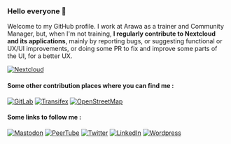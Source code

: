 ### Hello everyone 👋

Welcome to my GitHub profile. 
I work at Arawa as a trainer and Community Manager, but, when I'm not training, **I regularly contribute to Nextcloud and its applications**, mainly by reporting bugs, or suggesting functional or UX/UI improvements, or doing some PR to fix and improve some parts of the UI, for a better UX.

<a href="https://www.nextcloud.com">![Nextcloud](https://img.shields.io/badge/NextCloud-0B94DE?style=for-the-badge&logo=nextcloud&logoColor=white)</a>

<!--<a href="#">![Your Repository's Stats](https://github-readme-stats.vercel.app/api?username=Jerome-Herbinet&show_icons=true)</a>-->

#### Some other contribution places where you can find me : 
<a href="https://gitlab.com/Jerome-Herbinet">![GitLab](https://img.shields.io/badge/GitLab-%23e24329.svg?style=for-the-badge&logo=GitLab&logoColor=white)</a>
<a href="https://app.transifex.com/user/profile/J%C3%A9r%C3%B4me_HERBINET/">![Transifex](https://img.shields.io/badge/Transifex-%23385b93.svg?style=for-the-badge&logo=Transifex&logoColor=white)</a>
<a href="https://www.openstreetmap.org/user/J%C3%A9r%C3%B4me%20HERBINET">![OpenStreetMap](https://img.shields.io/badge/OpenStreetMap-%237ebc6f.svg?style=for-the-badge&logo=OpenStreetMap&logoColor=white)</a>

#### Some links to follow me : 
<a href="https://mastodon.zaclys.com/@jerome_herbinet">![Mastodon](https://img.shields.io/badge/-MASTODON-%238c8dff?style=for-the-badge&logo=mastodon&logoColor=white)</a> 
<a href="https://peertube.iriseden.eu/c/documentaires_logiciels_libres_et_gafam">![PeerTube](https://img.shields.io/badge/-PEERTUBE-%23f2690d?style=for-the-badge&logo=peertube&logoColor=white)</a> 
<a href="https://www.twitter.com/Jerome_Herbinet">![Twitter](https://img.shields.io/badge/Twitter-%231DA1F2.svg?style=for-the-badge&logo=Twitter&logoColor=white)</a> 
<a href="https://www.linkedin.com/in/j%C3%A9r%C3%B4me-herbinet-bb99a547/">![LinkedIn](https://img.shields.io/badge/linkedin-%230077B5.svg?style=for-the-badge&logo=linkedin&logoColor=white)</a> 
<a href="https://www.hygiene-numerique.com">![Wordpress](https://img.shields.io/badge/Blog-%23333333.svg?style=for-the-badge&logo=WordPress&logoColor=white)</a>
